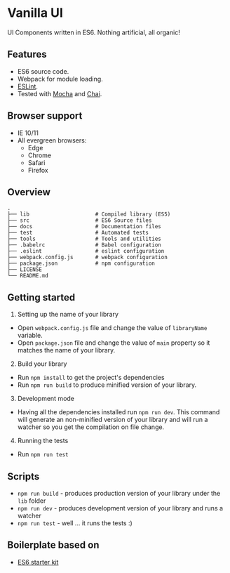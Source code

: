 # Vanilla UI

UI Components written in ES6. Nothing artificial, all organic!

## Features

* ES6 source code.
* Webpack for module loading.
* [ESLint](http://eslint.org/).
* Tested with [Mocha](http://mochajs.org/) and [Chai](http://chaijs.com/).

## Browser support

* IE 10/11
* All evergreen browsers:
    * Edge
    * Chrome
    * Safari
    * Firefox

## Overview

    .
    ├── lib                     # Compiled library (ES5)
    ├── src                     # ES6 Source files
    ├── docs                    # Documentation files
    ├── test                    # Automated tests
    ├── tools                   # Tools and utilities
    ├── .babelrc                # Babel configuration
    ├── .eslint                 # eslint configuration
    ├── webpack.config.js       # webpack configuration
    ├── package.json            # npm configuration
    ├── LICENSE
    └── README.md

## Getting started

1. Setting up the name of your library
  * Open `webpack.config.js` file and change the value of `libraryName` variable.
  * Open `package.json` file and change the value of `main` property so it matches the name of your library.
2. Build your library
  * Run `npm install` to get the project's dependencies
  * Run `npm run build` to produce minified version of your library.
3. Development mode
  * Having all the dependencies installed run `npm run dev`. This command will generate an non-minified version of your library and will run a watcher so you get the compilation on file change.
4. Running the tests
  * Run `npm run test`

## Scripts

* `npm run build` - produces production version of your library under the `lib` folder
* `npm run dev` - produces development version of your library and runs a watcher
* `npm run test` - well ... it runs the tests :)

## Boilerplate based on

* [ES6 starter kit](http://krasimirtsonev.com/blog/article/javascript-library-starter-using-webpack-es6)

